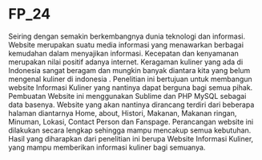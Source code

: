 # FP_24
Seiring dengan semakin berkembangnya dunia teknologi dan informasi. Website merupakan suatu media informasi yang menawarkan berbagai kemudahan dalam menyajikan informasi. Kecepatan dan kenyamanan merupakan nilai positif adanya internet.  Keragaman kuliner yang ada di Indonesia sangat beragam dan mungkin banyak diantara kita yang belum mengenal kuliner di indonesia . Penelitian ini bertujuan untuk membangun website Informasi Kuliner yang nantinya dapat berguna bagi semua pihak. Pembuatan Website ini menggunakan Sublime dan PHP MySQL sebagai data basenya. Website yang akan nantinya dirancang terdiri dari beberapa halaman diantarnya Home, about, Histori, Makanan, Makanan ringan, Minuman, Lokasi, Contact Person dan Fanspage.  Perancangan website ini dilakukan secara lengkap sehingga mampu mencakup semua kebutuhan. Hasil yang diharapkan dari penelitian ini berupa Website Informasi Kuliner, yang mampu memberikan informasi kuliner bagi semuanya.
